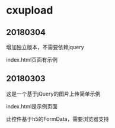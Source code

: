 # cxupload

20180304
----
增加独立版本，不需要依赖jquery

index.html页面有示例


20180303
----
这是一个基于jQuery的图片上传简单示例

index.html是示例页面

此控件基于h5的FormData，需要浏览器支持